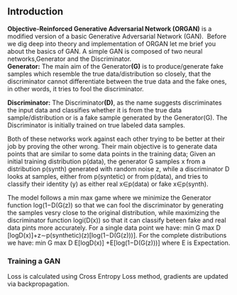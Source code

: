 
<h2>Introduction</h2>
<b>Objective-Reinforced Generative Adversarial Network (ORGAN)</b> is a modified version of a basic Generative Adversarial Network (GAN). 
Before we dig deep into theory and implementation of ORGAN let me brief you about the basics of GAN. 
A simple GAN is composed of two neural networks,Generator and the Discriminator.
<br>
<b> Generator:</b> The main aim of the Generator<b>(G)</b> is to produce/generate fake samples which resemble the true data/distribution so closely, that the discriminator cannot differentiate between the true data and the fake ones, in other words, it tries to fool the discriminator. 

<b>Discriminator:</b> The Discriminator<b>(D)</b>, as the name suggests discriminates the input data and classifies whether it is from the true data sample/distribution or is a fake sample generated by the Generator(G). The Discriminator is initially trained on true labeled data samples.

Both of these networks work against each other trying to be better at their job by proving the other wrong. Their main objective is to 
generate data points that are similar to some data points in the training data;
Given an initial  training distribution p(data), the generator G samples x from a distribution p(synth) generated with random noise z, while a discriminator D looks at samples, either from p(syntetic) or from p(data), and tries to classify their identity (y) as either real x∈p(data) or fake x∈p(synth).

The model follows a min max game where we minimize the Generator function log(1−D(G(z)) so that we can fool the discriminator by generating the samples vesry close to the original distribution, while maximizing the discriminator function logi(D(x)) so that it can classify beteen
fake and real data pints more accurately.
For a single data point we have: min G max D [logD(x)]+z∼p(synthetic)(z)[log(1−D(G(z)))].
For the complete distributions we have: min G max D E[logD(x)] +E[log(1−D(G(z)))] where E is Expectation.

<h3>Training a GAN</h3>






Loss is calculated using Cross Entropy Loss method, gradients are updated via backpropagation. 

